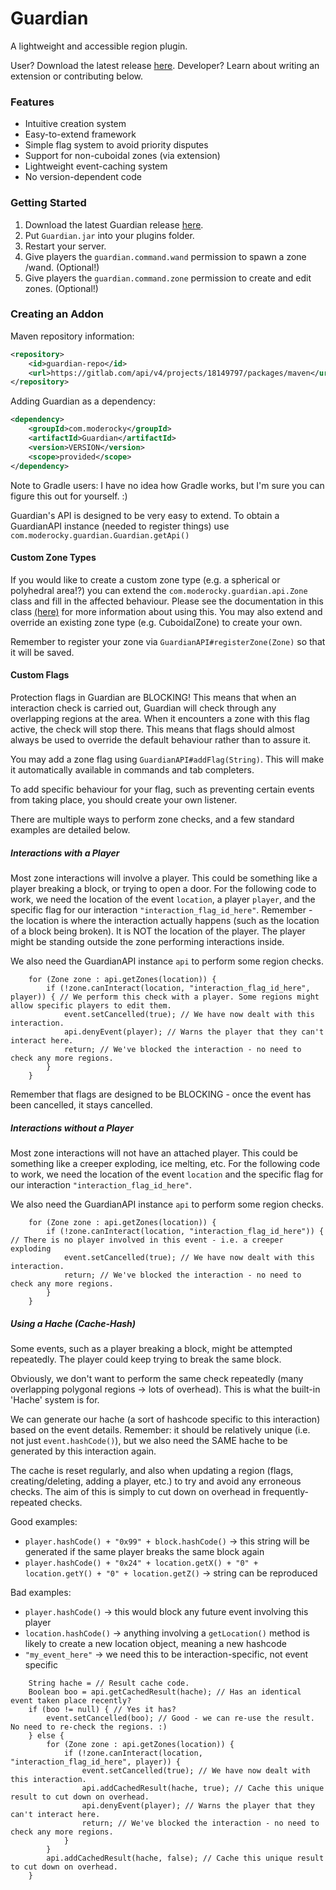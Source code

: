# Guardian
A lightweight and accessible region plugin.

User? Download the latest release [here](https://gitlab.com/Moderocky/Guardian/-/tags).
Developer? Learn about writing an extension or contributing below.

### Features
- Intuitive creation system
- Easy-to-extend framework
- Simple flag system to avoid priority disputes
- Support for non-cuboidal zones (via extension)
- Lightweight event-caching system
- No version-dependent code

### Getting Started
1. Download the latest Guardian release [here](https://gitlab.com/Moderocky/Guardian/-/tags).
2. Put `Guardian.jar` into your plugins folder.
3. Restart your server.
4. Give players the `guardian.command.wand` permission to spawn a zone /wand. (Optional!)
5. Give players the `guardian.command.zone` permission to create and edit zones. (Optional!)

### Creating an Addon

Maven repository information:
```xml
<repository>
    <id>guardian-repo</id>
    <url>https://gitlab.com/api/v4/projects/18149797/packages/maven</url>
</repository>
```

Adding Guardian as a dependency:
```xml
<dependency>
    <groupId>com.moderocky</groupId>
    <artifactId>Guardian</artifactId>
    <version>VERSION</version>
    <scope>provided</scope>
</dependency>
```

Note to Gradle users: I have no idea how Gradle works, but I'm sure you can figure this out for yourself. :)

Guardian's API is designed to be very easy to extend.
To obtain a GuardianAPI instance (needed to register things) use `com.moderocky.guardian.Guardian.getApi()`

#### Custom Zone Types

If you would like to create a custom zone type (e.g. a spherical or polyhedral area!?) you can extend the `com.moderocky.guardian.api.Zone` class and fill in the affected behaviour. Please see the documentation in this class [(here)](https://gitlab.com/Moderocky/Guardian/-/blob/master/src/main/java/com/moderocky/guardian/api/Zone.java) for more information about using this.
You may also extend and override an existing zone type (e.g. CuboidalZone) to create your own.

Remember to register your zone via `GuardianAPI#registerZone(Zone)` so that it will be saved.

#### Custom Flags

Protection flags in Guardian are BLOCKING!
This means that when an interaction check is carried out, Guardian will check through any overlapping regions at the area.
When it encounters a zone with this flag active, the check will stop there.
This means that flags should almost always be used to override the default behaviour rather than to assure it.

You may add a zone flag using `GuardianAPI#addFlag(String)`. This will make it automatically available in commands and tab completers.

To add specific behaviour for your flag, such as preventing certain events from taking place, you should create your own listener.

There are multiple ways to perform zone checks, and a few standard examples are detailed below.

##### Interactions with a Player

Most zone interactions will involve a player. This could be something like a player breaking a block, or trying to open a door.
For the following code to work, we need the location of the event `location`, a player `player`, and the specific flag for our interaction `"interaction_flag_id_here"`.
Remember - the location is where the interaction actually happens (such as the location of a block being broken). It is NOT the location of the player. The player might be standing outside the zone performing interactions inside.

We also need the GuardianAPI instance `api` to perform some region checks.

```java_holder_method_tree
    for (Zone zone : api.getZones(location)) {
        if (!zone.canInteract(location, "interaction_flag_id_here", player)) { // We perform this check with a player. Some regions might allow specific players to edit them.
            event.setCancelled(true); // We have now dealt with this interaction.
            api.denyEvent(player); // Warns the player that they can't interact here.
            return; // We've blocked the interaction - no need to check any more regions.
        }
    }
```

Remember that flags are designed to be BLOCKING - once the event has been cancelled, it stays cancelled.

##### Interactions without a Player

Most zone interactions will not have an attached player. This could be something like a creeper exploding, ice melting, etc.
For the following code to work, we need the location of the event `location` and the specific flag for our interaction `"interaction_flag_id_here"`.

We also need the GuardianAPI instance `api` to perform some region checks.

```java_holder_method_tree
    for (Zone zone : api.getZones(location)) {
        if (!zone.canInteract(location, "interaction_flag_id_here")) { // There is no player involved in this event - i.e. a creeper exploding
            event.setCancelled(true); // We have now dealt with this interaction.
            return; // We've blocked the interaction - no need to check any more regions.
        }
    }
```

##### Using a Hache (Cache-Hash)

Some events, such as a player breaking a block, might be attempted repeatedly. The player could keep trying to break the same block.

Obviously, we don't want to perform the same check repeatedly (many overlapping polygonal regions -> lots of overhead).
This is what the built-in 'Hache' system is for.

We can generate our hache (a sort of hashcode specific to this interaction) based on the event details.
Remember: it should be relatively unique (i.e. not just `event.hashCode()`), but we also need the SAME hache to be generated by this interaction again.

The cache is reset regularly, and also when updating a region (flags, creating/deleting, adding a player, etc.) to try and avoid any erroneous checks.
The aim of this is simply to cut down on overhead in frequently-repeated checks.

Good examples:
- `player.hashCode() + "0x99" + block.hashCode()` -> this string will be generated if the same player breaks the same block again
- `player.hashCode() + "0x24" + location.getX() + "0" + location.getY() + "0" + location.getZ()` -> string can be reproduced

Bad examples:
- `player.hashCode()` -> this would block any future event involving this player
- `location.hashCode()` -> anything involving a `getLocation()` method is likely to create a new location object, meaning a new hashcode
- `"my_event_here"` -> we need this to be interaction-specific, not event specific

```java_holder_method_tree
    String hache = // Result cache code.
    Boolean boo = api.getCachedResult(hache); // Has an identical event taken place recently?
    if (boo != null) { // Yes it has?
        event.setCancelled(boo); // Good - we can re-use the result. No need to re-check the regions. :)
    } else {
        for (Zone zone : api.getZones(location)) {
            if (!zone.canInteract(location, "interaction_flag_id_here", player)) {
                event.setCancelled(true); // We have now dealt with this interaction.
                api.addCachedResult(hache, true); // Cache this unique result to cut down on overhead.
                api.denyEvent(player); // Warns the player that they can't interact here.
                return; // We've blocked the interaction - no need to check any more regions.
            }
        }
        api.addCachedResult(hache, false); // Cache this unique result to cut down on overhead.
    }
```



